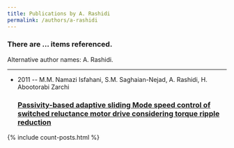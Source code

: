 ```yaml
---
title: Publications by A. Rashidi
permalink: /authors/a-rashidi
---
```


<h3 id="number-posts">There are ... items referenced.</h3>
<p id='info-authors'>Alternative author names: A. Rashidi.</p>
<hr />
<ul class="post-list">
<li><span class='post-meta'>2011 -- M.M. Namazi Isfahani, S.M. Saghaian-Nejad, A. Rashidi, H. Abootorabi Zarchi</span><h3><a class='post-link' href="{{ site.baseurl }}/passivity-based-adaptive-sliding-mode-speed-control-of-switched-reluctance-motor-drive-considering-torque-ripple-reduction">Passivity-based adaptive sliding Mode speed control of switched reluctance motor drive considering torque ripple reduction</a></h3></li>

</ul>
{% include count-posts.html %}
